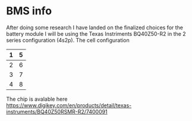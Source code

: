 # BMS info

After doing some research I have landed on the finalized choices for the battery module
I will be using the Texas Instriments BQ40Z50-R2 in the 2 series configuration (4s2p).
The cell configuration

1 | 5
--|--
2 | 6
3 | 7
4 | 8


The chip is avalable here https://www.digikey.com/en/products/detail/texas-instruments/BQ40Z50RSMR-R2/7400091

